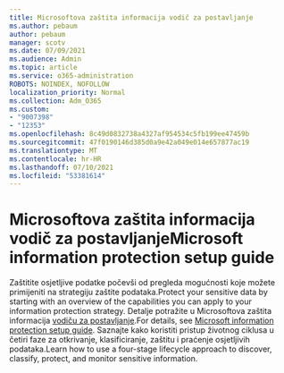 ```yaml
---
title: Microsoftova zaštita informacija vodič za postavljanje
ms.author: pebaum
author: pebaum
manager: scotv
ms.date: 07/09/2021
ms.audience: Admin
ms.topic: article
ms.service: o365-administration
ROBOTS: NOINDEX, NOFOLLOW
localization_priority: Normal
ms.collection: Adm_O365
ms.custom:
- "9007398"
- "12353"
ms.openlocfilehash: 8c49d0832738a4327af954534c5fb199ee47459b
ms.sourcegitcommit: 47f0190146d385d0a9e42a049e014e657877ac19
ms.translationtype: MT
ms.contentlocale: hr-HR
ms.lasthandoff: 07/10/2021
ms.locfileid: "53381614"
---
```

# <a name="microsoft-information-protection-setup-guide"></a><span data-ttu-id="dd751-102">Microsoftova zaštita informacija vodič za postavljanje</span><span class="sxs-lookup"><span data-stu-id="dd751-102">Microsoft information protection setup guide</span></span>

<span data-ttu-id="dd751-103">Zaštitite osjetljive podatke počevši od pregleda mogućnosti koje možete primijeniti na strategiju zaštite podataka.</span><span class="sxs-lookup"><span data-stu-id="dd751-103">Protect your sensitive data by starting with an overview of the capabilities you can apply to your information protection strategy.</span></span> <span data-ttu-id="dd751-104">Detalje potražite u Microsoftova zaštita informacija [vodiču za postavljanje](https://admin.microsoft.com/adminportal/home#/modernonboarding/mipsetupguide).</span><span class="sxs-lookup"><span data-stu-id="dd751-104">For details, see [Microsoft information protection setup guide](https://admin.microsoft.com/adminportal/home#/modernonboarding/mipsetupguide).</span></span> <span data-ttu-id="dd751-105">Saznajte kako koristiti pristup životnog ciklusa u četiri faze za otkrivanje, klasificiranje, zaštitu i praćenje osjetljivih podataka.</span><span class="sxs-lookup"><span data-stu-id="dd751-105">Learn how to use a four-stage lifecycle approach to discover, classify, protect, and monitor sensitive information.</span></span>